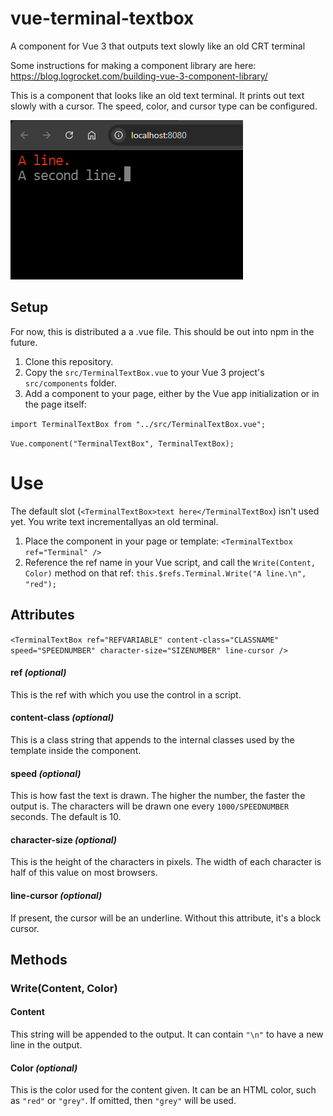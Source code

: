 # vue-terminal-textbox
A component for Vue 3 that outputs text slowly like an old CRT terminal

Some instructions for making a component library are here: https://blog.logrocket.com/building-vue-3-component-library/

This is a component that looks like an old text terminal.  It prints out text slowly with a cursor.  The speed, color, and cursor type can be configured.

![Screenshot](docs/Screenshot.png)


## Setup

For now, this is distributed a a .vue file.  This should be out into npm in the future.

1. Clone this repository.
1. Copy the `src/TerminalTextBox.vue` to your Vue 3 project's `src/components` folder.
1. Add a component to your page, either by the Vue app initialization or in the page itself:

`import TerminalTextBox from "../src/TerminalTextBox.vue";`

`Vue.component("TerminalTextBox", TerminalTextBox);`


# Use

The default slot (`<TerminalTextBox>text here</TerminalTextBox`) isn't used yet.  You write text incrementallyas an old terminal.

1. Place the component in your page or template: `<TerminalTextbox ref="Terminal" />`
2. Reference the ref name in your Vue script, and call the `Write(Content, Color)` method on that ref: `this.$refs.Terminal.Write("A line.\n", "red");`


##  Attributes

`<TerminalTextBox ref="REFVARIABLE" content-class="CLASSNAME" speed="SPEEDNUMBER" character-size="SIZENUMBER" line-cursor />`

#### ref _(optional)_
This is the ref with which you use the control in a script.

#### content-class _(optional)_
This is a class string that appends to the internal classes used by the template inside the component.

#### speed _(optional)_
This is how fast the text is drawn.  The higher the number, the faster the output is.  The characters will be drawn one every `1000/SPEEDNUMBER` seconds.  The default is 10.

#### character-size _(optional)_
This is the height of the characters in pixels.  The width of each character is half of this value on most browsers.

#### line-cursor _(optional)_
If present, the cursor will be an underline.  Without this attribute, it's a block cursor.


## Methods

### Write(Content, Color)

#### Content
This string will be appended to the output.  It can contain `"\n"` to have a new line in the output.

#### Color _(optional)_
This is the color used for the content given.  It can be an HTML color, such as `"red"` or `"grey"`.  If omitted, then `"grey"` will be used.

